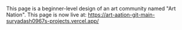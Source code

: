 This page is a beginner-level design of an art community named "Art Nation".
This page is now live at: 
https://art-aation-git-main-suryadash0967s-projects.vercel.app/
